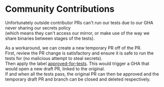 # Community Contributions

Unfortunately outside contributor PRs can't run our tests due to our GHA never sharing our secrets policy   
(which means they can't access our mirror, or make use of the way we share binaries between stages of the tests).

As a workaround, we can create a new temporary PR off of the PR.  
First, review the PR change is satisfactory and ensure it is safe to run the tests for (no malicious attempt to steal secrets).  
Then apply the label [approved-for-tests](https://github.com/earthbuild/earthbuild/labels/approved-for-tests). This would trigger a GHA that would open a new draft PR, linked to the original.  
If and when all the tests pass, the original PR can then be approved and the temporary draft PR and branch can be closed and deleted respectively.
